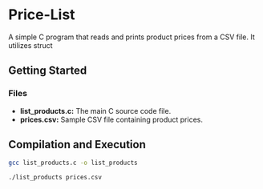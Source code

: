# Price-List
A simple C program that reads and prints product prices from a CSV file. It utilizes struct

## Getting Started

### Files

- **list_products.c:** The main C source code file.
- **prices.csv:** Sample CSV file containing product prices.

## Compilation and Execution

```bash
gcc list_products.c -o list_products

./list_products prices.csv

